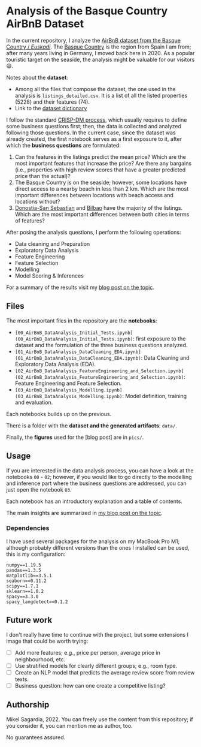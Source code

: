 # Analysis of the Basque Country AirBnB Dataset

In the current repository, I analyze the [AirBnB dataset from the Basque Country / *Euskadi*](http://insideairbnb.com/get-the-data/). The [Basque Country](https://en.wikipedia.org/wiki/Basque_Country_(autonomous_community)) is the region from Spain I am from; after many years living in Germany, I moved back here in 2020. As a popular touristic target on the seaside, the analysis might be valuable for our visitors :smile:.

Notes about the **dataset**:

- Among all the files that compose the dataset, the one used in the analysis is `listings_detailed.csv`. It is a list of all the listed properties (5228) and their features (74).
- Link to the [dataset dictionary](https://docs.google.com/spreadsheets/d/1iWCNJcSutYqpULSQHlNyGInUvHg2BoUGoNRIGa6Szc4/edit#gid=982310896)

I follow the standard [CRISP-DM process](https://en.wikipedia.org/wiki/Cross-industry_standard_process_for_data_mining), which usually requires to define some business questions first; then, the data is collected and analyzed following those questions. In the current case, since the dataset was already created, the first notebook serves as a first exposure to it, after which the **business questions** are formulated:

1. Can the features in the listings predict the mean price? Which are the most important features that increase the price? Are there any bargains (i.e., properties with high review scores that have a greater predicted price than the actual)?
2. The Basque Country is on the seaside; however, some locations have direct access to a nearby beach in less than 2 km. Which are the most important differences between locations with beach access and locations without?
3. [Donostia-San Sebastian](https://en.wikipedia.org/wiki/San_Sebastián) and [Bilbao](https://en.wikipedia.org/wiki/Bilbao) have the majority of the listings. Which are the most important differences between both cities in terms of features?

After posing the analysis questions, I perform the following operations:

- Data cleaning and Preparation
- Exploratory Data Analysis
- Feature Engineering
- Feature Selection
- Modelling
- Model Scoring & Inferences

For a summary of the results visit my [blog post on the topic]().

## Files

The most important files in the repository are the **notebooks**:

- `[00_AirBnB_DataAnalysis_Initial_Tests.ipynb](00_AirBnB_DataAnalysis_Initial_Tests.ipynb)`: first exposure to the dataset and the formulation of the three business questions analyzed.
- `[01_AirBnB_DataAnalysis_DataCleaning_EDA.ipynb](01_AirBnB_DataAnalysis_DataCleaning_EDA.ipynb)`: Data Cleaning and Exploratory Data Analysis (EDA).
- `[02_AirBnB_DataAnalysis_FeatureEngineering_and_Selection.ipynb](02_AirBnB_DataAnalysis_FeatureEngineering_and_Selection.ipynb)`: Feature Engineering and Feature Selection.
- `[03_AirBnB_DataAnalysis_Modelling.ipynb](03_AirBnB_DataAnalysis_Modelling.ipynb)`: Model definition, training and evaluation.

Each notebooks builds up on the previous.

There is a folder with the **dataset and the generated artifacts**: `data/`.

Finally, the **figures** used for the [blog post] are in `pics/`.

## Usage

If you are interested in the data analysis process, you can have a look at the notebooks `00` - `02`; however, if you would like to go directly to the modelling and inference part where the business questions are addressed, you can just open the notebook `03`.

Each notebook has an introductory explanation and a table of contents.

The main insights are summarized in [my blog post on the topic]().

### Dependencies

I have used several packages for the analysis on my MacBook Pro M1; although probably different versions than the ones I installed can be used, this is my configuration:

```
numpy==1.19.5
pandas==1.3.5
matplotlib==3.5.1
seaborn==0.11.2
scipy==1.7.1
sklearn==1.0.2
spacy==3.3.0
spacy_langdetect==0.1.2
```

## Future work

I don't really have time to continue with the project, but some extensions I image that could be worth trying:

- [ ] Add more features; e.g., price per person, average price in neighbourhood, etc.
- [ ] Use stratified models for clearly different groups; e.g., room type.
- [ ] Create an NLP model that predicts the average review score from review texts.
- [ ] Business question: how can one create a competitive listing?

## Authorship

Mikel Sagardia, 2022. You can freely use the content from this repository; if you consider it, you can mention me as author, too.

No guarantees assured.
